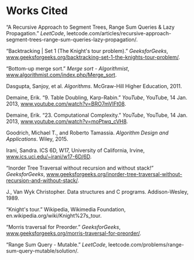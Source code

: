 # Works Cited

“A Recursive Approach to Segment Trees, Range Sum Queries & Lazy Propagation.” *LeetCode*, leetcode.com/articles/recursive-approach-segment-trees-range-sum-queries-lazy-propagation/.

“Backtracking | Set 1 (The Knight's tour problem).” *GeeksforGeeks*, www.geeksforgeeks.org/backtracking-set-1-the-knights-tour-problem/.

“Bottom-up merge sort.” *Merge sort - Algorithmist*, www.algorithmist.com/index.php/Merge_sort.

Dasgupta, Sanjoy, et al. *Algorithms*. McGraw-Hill Higher Education, 2011.

Demaine, Erik. “9. Table Doubling, Karp-Rabin.” *YouTube*, YouTube, 14 Jan. 2013, www.youtube.com/watch?v=BRO7mVIFt08.

Demaine, Erik. “23. Computational Complexity.” *YouTube*, YouTube, 14 Jan. 2013, www.youtube.com/watch?v=moPtwq_cVH8.

Goodrich, Michael T., and Roberto Tamassia. *Algorithm Design and Applications*. Wiley, 2015.

Irani, Sandra. ICS 6D, W17, University of California, Irvine, www.ics.uci.edu/~irani/w17-6D/6D.

“Inorder Tree Traversal without recursion and without stack!” *GeeksforGeeks*, www.geeksforgeeks.org/inorder-tree-traversal-without-recursion-and-without-stack/.

J., Van Wyk Christopher. Data structures and C programs. Addison-Wesley, 1989.

“Knight's tour.” Wikipedia, Wikimedia Foundation, en.wikipedia.org/wiki/Knight%27s_tour.

“Morris traversal for Preorder.” *GeeksforGeeks*, www.geeksforgeeks.org/morris-traversal-for-preorder/.

“Range Sum Query - Mutable.” *LeetCode*, leetcode.com/problems/range-sum-query-mutable/solution/.